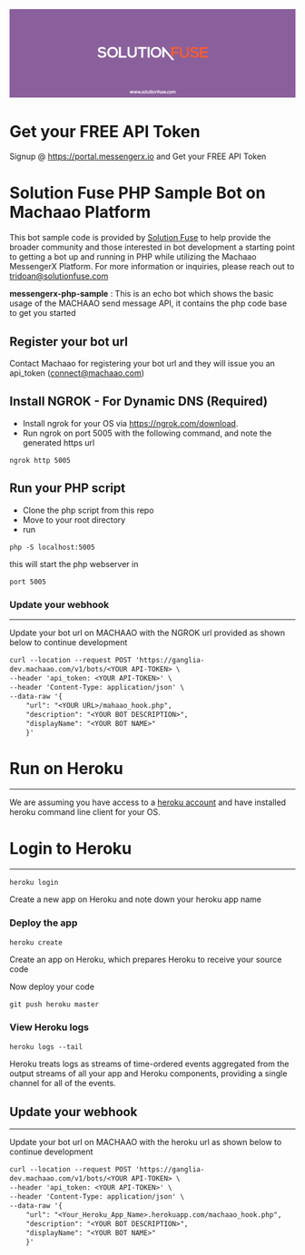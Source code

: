 ![Image of Solution Fuse](SolutionFuse/solutionfuse-header.png)

# **Get your FREE API Token**
Signup @ https://portal.messengerx.io and Get your FREE API Token

# Solution Fuse PHP Sample Bot on Machaao Platform
This bot sample code is provided by [Solution Fuse](https://www.solutionfuse.com) 
to help provide the broader community and those interested in bot development a 
starting point to getting a bot up and running in PHP while utilizing the 
Machaao MessengerX Platform. For more information or inquiries, please reach out 
to [tridoan@solutionfuse.com](mailto:tridoan@solutionfuse.com)

**messengerx-php-sample** : This is an echo bot which shows the basic usage
of the MACHAAO send message API, it contains the php code base to
get you started

Register your bot url
---------------------

Contact Machaao for registering your bot url and they will issue you an
api\_token (connect@machaao.com)

Install NGROK - For Dynamic DNS (Required)
------------------------------------------

* Install ngrok for your OS via https://ngrok.com/download.
* Run ngrok on port 5005 with the following command, and note the generated https url

``` 
ngrok http 5005 
```

Run your PHP script
-------------------
* Clone the php script from this repo
* Move to your root directory
* run 
``` 
php -S localhost:5005 
``` 
this will start the php webserver in 
``` 
port 5005 
```

### Update your webhook ###
---------------------------

Update your bot url on MACHAAO with the NGROK url provided as shown below to continue development
```
curl --location --request POST 'https://ganglia-dev.machaao.com/v1/bots/<YOUR API-TOKEN> \
--header 'api_token: <YOUR API-TOKEN>' \
--header 'Content-Type: application/json' \
--data-raw '{
    "url": "<YOUR URL>/mahaao_hook.php",
    "description": "<YOUR BOT DESCRIPTION>",
    "displayName": "<YOUR BOT NAME>"
    }'
```

# Run on Heroku #
-----------------
We are assuming you have access to a [heroku account](https://heroku.com)
and have installed heroku command line client for your OS.

# Login to Heroku #
-------------------
```
heroku login
```
Create a new app on Heroku and note down your heroku app name

### Deploy the app ###
```
heroku create
```
Create an app on Heroku, which prepares Heroku to receive your source code

Now deploy your code

```
git push heroku master
```

### View Heroku logs ###

```
heroku logs --tail
```
Heroku treats logs as streams of time-ordered events aggregated from the output streams of all your app and Heroku components, providing a single channel for all of the events.

## Update your webhook ##
-------------------------
Update your bot url on MACHAAO with the heroku url as shown below to continue development
```
curl --location --request POST 'https://ganglia-dev.machaao.com/v1/bots/<YOUR API-TOKEN> \
--header 'api_token: <YOUR API-TOKEN>' \
--header 'Content-Type: application/json' \
--data-raw '{
    "url": "<Your_Heroku_App_Name>.herokuapp.com/machaao_hook.php",
    "description": "<YOUR BOT DESCRIPTION>",
    "displayName": "<YOUR BOT NAME>"
    }'
```

